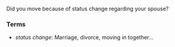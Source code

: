 Did you move because of status change regarding your spouse?

### Terms
* *status change*: Marriage, divorce, moving in together...
